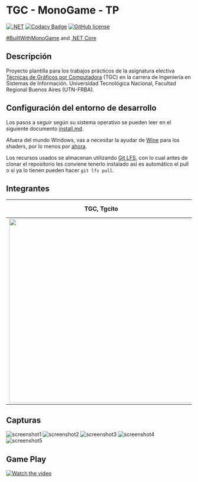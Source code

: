 # TGC - MonoGame - TP

[![.NET](https://github.com/tgc-utn/tgc-monogame-tp/actions/workflows/dotnet.yml/badge.svg)](https://github.com/tgc-utn/tgc-monogame-tp/actions/workflows/dotnet.yml)
[![Codacy Badge](https://app.codacy.com/project/badge/Grade/63382c4441444632b06d83dcc6dab106)](https://app.codacy.com/gh/tgc-utn/tgc-monogame-tp/dashboard?utm_source=gh&utm_medium=referral&utm_content=&utm_campaign=Badge_grade)
[![GitHub license](https://img.shields.io/github/license/tgc-utn/tgc-monogame-tp.svg)](https://github.com/tgc-utn/tgc-monogame-tp/blob/master/LICENSE)

[#BuiltWithMonoGame](http://www.monogame.net) and [.NET Core](https://dotnet.microsoft.com)

## Descripción

Proyecto plantilla para los trabajos prácticos de la asignatura electiva [Técnicas de Gráficos por Computadora](http://tgc-utn.github.io/) (TGC) en la carrera de Ingeniería en Sistemas de Información. Universidad Tecnológica Nacional, Facultad Regional Buenos Aires (UTN-FRBA).

## Configuración del entorno de desarrollo

Los pasos a seguir según su sistema operativo se pueden leer en el siguiente documento [install.md](https://github.com/tgc-utn/tgc-monogame-samples/blob/master/docs/install/install.md).

Afuera del mundo Windows, vas a necesitar la ayudar de [Wine](https://www.winehq.org) para los shaders, por lo menos por [ahora](https://github.com/MonoGame/MonoGame/issues/2167).

Los recursos usados se almacenan utilizando [Git LFS](https://git-lfs.github.com), con lo cual antes de clonar el repositorio les conviene tenerlo instalado así es automático el pull o si ya lo tienen pueden hacer `git lfs pull`.

## Integrantes

TGC, Tgcito  |  Apellido, Nombre
------------ | -------------
| <img src="https://github.com/matiasflores94/2023-1C-3051-MonoBola/blob/292698169d975947632cc1e655c6ff308473c27b/integrante.jpg" height="500"> | Luca Prestia > |

## Capturas

![screenshot1](https://github.com/matiasflores94/2023-1C-3051-MonoBola/blob/f73f877003eb25bb6ea3373c4096765352533e46/foto1.png)
![screenshot2]([https://github.com/tgc-utn/tgc-monogame-tp/blob/master/TGC.MonoGame.TP/Icon.bmp](https://github.com/matiasflores94/2023-1C-3051-MonoBola/blob/master/Foto2.png))
![screenshot3]([https://github.com/tgc-utn/tgc-monogame-tp/blob/master/TGC.MonoGame.TP/Icon.bmp](https://github.com/matiasflores94/2023-1C-3051-MonoBola/blob/master/Foto3.png))
![screenshot4]([https://github.com/tgc-utn/tgc-monogame-tp/blob/master/TGC.MonoGame.TP/Icon.bmp](https://github.com/matiasflores94/2023-1C-3051-MonoBola/blob/master/Foto4.png))
![screenshot5]([https://github.com/tgc-utn/tgc-monogame-tp/blob/master/TGC.MonoGame.TP/Icon.bmp](https://github.com/matiasflores94/2023-1C-3051-MonoBola/blob/master/Foto5.png))

## Game Play

[![Watch the video](https://img.youtube.com/vi/pgEwUC0jvH4/0.jpg)](https://www.youtube.com/playlist?list=PLRM4L32DjvnazuMl8wZlbpEYL5Qh63ulG)
